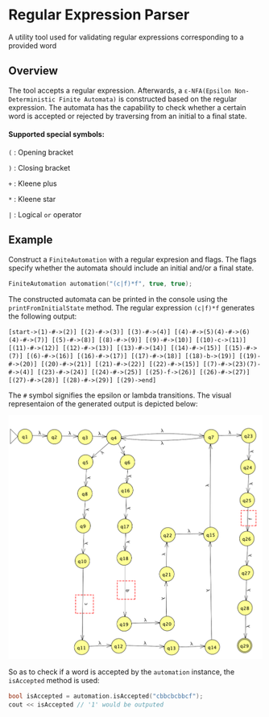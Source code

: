 # Regular Expression Parser

A utility tool used for validating regular expressions corresponding to a provided word

## Overview

The tool accepts a regular expression. Afterwards, a ``ε-NFA(Epsilon Non-Deterministic Finite Automata)`` is constructed based on the regular expression. The automata has the capability to check whether a certain word is accepted or rejected by traversing from an initial to a final state.

#### Supported special symbols:
`(` : Opening bracket

`)` : Closing bracket

`+` : Kleene plus

`*` : Kleene star

`|` : Logical `or` operator

## Example

Construct a ``FiniteAutomation`` with a regular expresion and flags. The flags specify whether the automata should include an initial and/or a final state.

```C++
FiniteAutomation automation("(c|f)*f", true, true);
```

The constructed automata can be printed in the console using the ``printFromInitialState`` method. The regular expression ``(c|f)*f`` generates the following output:

```
[start->(1)-#->(2)] [(2)-#->(3)] [(3)-#->(4)] [(4)-#->(5)(4)-#->(6)(4)-#->(7)] [(5)-#->(8)] [(8)-#->(9)] [(9)-#->(10)] [(10)-c->(11)] [(11)-#->(12)] [(12)-#->(13)] [(13)-#->(14)] [(14)-#->(15)] [(15)-#->(7)] [(6)-#->(16)] [(16)-#->(17)] [(17)-#->(18)] [(18)-b->(19)] [(19)-#->(20)] [(20)-#->(21)] [(21)-#->(22)] [(22)-#->(15)] [(7)-#->(23)(7)-#->(4)] [(23)-#->(24)] [(24)-#->(25)] [(25)-f->(26)] [(26)-#->(27)] [(27)-#->(28)] [(28)-#->(29)] [(29)->end]
```

The ``#`` symbol signifies the epsilon or lambda transitions. The visual representaion of the generated output is depicted below:

![Screenshot](exampleNFA.png)

So as to check if a word is accepted by the ``automation`` instance, the ``isAccepted`` method is used:

```C++
bool isAccepted = automation.isAccepted("cbbcbcbbcf");
cout << isAccepted // '1' would be outputed
```

